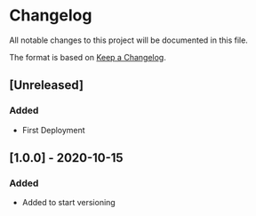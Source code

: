 # Changelog
All notable changes to this project will be documented in this file.

The format is based on [Keep a Changelog](https://keepachangelog.com/en/1.0.0/).


## [Unreleased]
### Added
- First Deployment

## [1.0.0] - 2020-10-15
### Added
- Added to start versioning